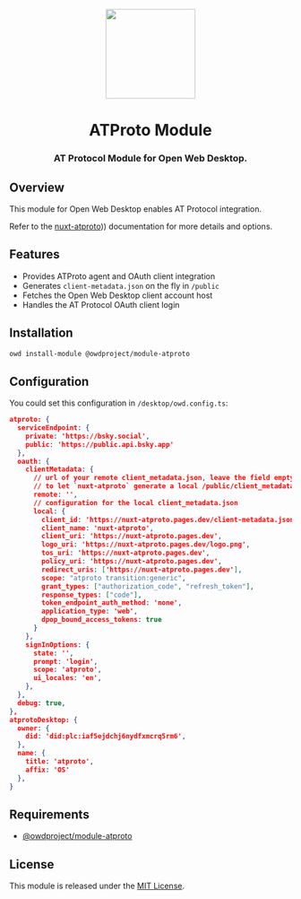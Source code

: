 <p align="center">
  <img width="160" height="160" src="https://avatars.githubusercontent.com/u/201536780?s=160&v=4" />
</p>
<h1 align="center">ATProto Module</h1>
<h3 align="center">
  AT Protocol Module for Open Web Desktop.
</h3>

## Overview

This module for Open Web Desktop enables AT Protocol integration.

Refer to the [nuxt-atproto](https://www.npmjs.com/package/nuxt-atproto))) documentation for more details and options.

## Features
- Provides ATProto agent and OAuth client integration
- Generates `client-metadata.json` on the fly in `/public`
- Fetches the Open Web Desktop client account host
- Handles the AT Protocol OAuth client login

## Installation

```bash
owd install-module @owdproject/module-atproto
```

## Configuration

You could set this configuration in `/desktop/owd.config.ts`:

```json
atproto: {
  serviceEndpoint: {
    private: 'https://bsky.social',
    public: 'https://public.api.bsky.app'
  },
  oauth: {
    clientMetadata: {
      // url of your remote client_metadata.json, leave the field empty
      // to let `nuxt-atproto` generate a local /public/client_metadata.json
      remote: '',
      // configuration for the local client_metadata.json
      local: {
        client_id: 'https://nuxt-atproto.pages.dev/client-metadata.json',
        client_name: 'nuxt-atproto',
        client_uri: 'https://nuxt-atproto.pages.dev',
        logo_uri: 'https://nuxt-atproto.pages.dev/logo.png',
        tos_uri: 'https://nuxt-atproto.pages.dev',
        policy_uri: 'https://nuxt-atproto.pages.dev',
        redirect_uris: ['https://nuxt-atproto.pages.dev'],
        scope: "atproto transition:generic",
        grant_types: ["authorization_code", "refresh_token"],
        response_types: ["code"],
        token_endpoint_auth_method: 'none',
        application_type: 'web',
        dpop_bound_access_tokens: true
      }
    },
    signInOptions: {
      state: '',
      prompt: 'login',
      scope: 'atproto',
      ui_locales: 'en',
    },
  },
  debug: true,
},
atprotoDesktop: {
  owner: {
    did: 'did:plc:iaf5ejdchj6nydfxmcrq5rm6',
  },
  name: {
    title: 'atproto',
    affix: 'OS'
  },
}
```

## Requirements

- [@owdproject/module-atproto](https://github.com/atproto-os/module-atproto)

## License

This module is released under the [MIT License](LICENSE).

